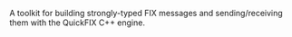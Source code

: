 A toolkit for building strongly-typed FIX messages and sending/receiving them with the QuickFIX C++ engine.
